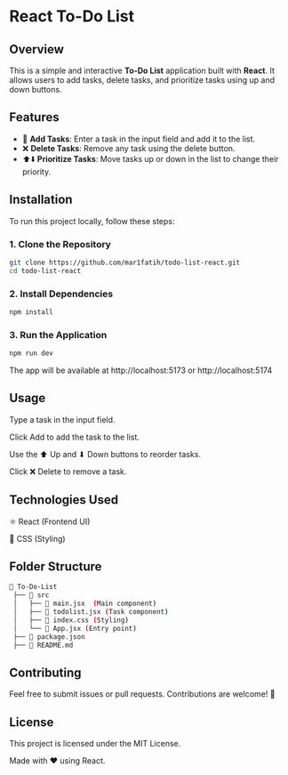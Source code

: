 # React To-Do List

## Overview
This is a simple and interactive **To-Do List** application built with **React**. It allows users to add tasks, delete tasks, and prioritize tasks using up and down buttons.

## Features
- 📌 **Add Tasks**: Enter a task in the input field and add it to the list.
- ❌ **Delete Tasks**: Remove any task using the delete button.
- ⬆️⬇️ **Prioritize Tasks**: Move tasks up or down in the list to change their priority.

## Installation
To run this project locally, follow these steps:

### 1. Clone the Repository
```sh
git clone https://github.com/mar1fatih/todo-list-react.git
cd todo-list-react
```
### 2. Install Dependencies
```sh
npm install
```
### 3. Run the Application
```sh
npm run dev
```
The app will be available at http://localhost:5173 or http://localhost:5174

## Usage

Type a task in the input field.

Click Add to add the task to the list.

Use the ⬆ Up and ⬇ Down buttons to reorder tasks.

Click ❌ Delete to remove a task.

## Technologies Used

⚛️ React (Frontend UI)

💅 CSS (Styling)

## Folder Structure
```sh
📂 To-Do-List
 ├── 📁 src
 │   ├── 📄 main.jsx  (Main component)
 │   ├── 📄 todolist.jsx (Task component)
 │   ├── 📄 index.css (Styling)
 │   └── 📄 App.jsx (Entry point)
 ├── 📄 package.json
 ├── 📄 README.md
```
## Contributing

Feel free to submit issues or pull requests. Contributions are welcome! 🚀

## License

This project is licensed under the MIT License.

Made with ❤️ using React.
